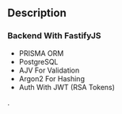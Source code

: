 ## Description

### Backend With FastifyJS

- PRISMA ORM
- PostgreSQL
- AJV For Validation
- Argon2 For Hashing
- Auth With JWT (RSA Tokens)
  
  
.


